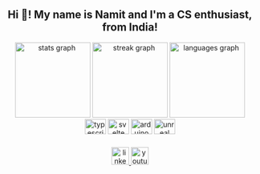<h2 align="center">Hi 👋! My name is Namit and I'm a CS enthusiast, from India!</h2>

<div align="center">
  <img src="https://ghreadmestatsfork.vercel.app/api?username=NamitBhutani&hide_title=false&hide_rank=true&show_icons=true&include_all_commits=true&count_private=true&disable_animations=false&theme=github_dark&locale=en&hide_border=true" height="150" alt="stats graph"  />
  <img src="https://streak-stats.demolab.com?user=NamitBhutani&locale=en&mode=daily&theme=github_dark&hide_border=true&border_radius=5" height="150" alt="streak graph"  />
  <img src="https://ghreadmestatsfork.vercel.app/api/top-langs?username=NamitBhutani&locale=en&hide_title=false&layout=compact&card_width=320&langs_count=5&theme=github_dark&hide_border=true" height="150" alt="languages graph"  />
</div>

<div align="center">
  <img src="https://cdn.jsdelivr.net/gh/devicons/devicon/icons/go/go-original-wordmark.svg" height="30" width="42" alt="typescript logo"  />
  <img src="https://cdn.jsdelivr.net/gh/devicons/devicon/icons/svelte/svelte-original.svg" height="30" width="42" alt="svelte logo"  />
  <img src="https://cdn.jsdelivr.net/gh/devicons/devicon/icons/arduino/arduino-original.svg" height="30" width="42" alt="arduino logo"  />
  <img src="https://cdn.jsdelivr.net/gh/devicons/devicon/icons/unrealengine/unrealengine-original.svg" height="30" width="42" alt="unreal logo" />
</div>

###

<div align="center">
  <a href="https://www.linkedin.com/in/namit-bhutani-451939225/" target="_blank">
    <img src="https://img.shields.io/static/v1?message=LinkedIn&logo=linkedin&label=&color=0077B5&logoColor=white&labelColor=&style=for-the-badge" height="35" alt="linkedin logo"  />
  </a>
  <a href="https://twitter.com/IntelloManiac" target="_blank">
    <img src="https://img.shields.io/static/v1?message=Twitter&logo=X&label=&color=000000&logoColor=white&labelColor=&style=for-the-badge" height="35" alt="youtube logo"  />
  </a>
</div>
